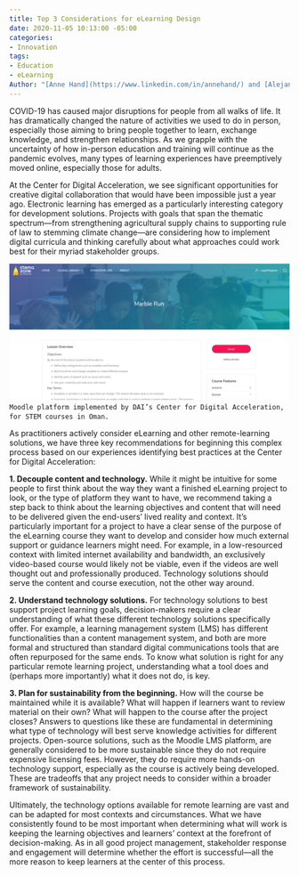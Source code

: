 ```yaml
---
title: Top 3 Considerations for eLearning Design
date: 2020-11-05 10:13:00 -05:00
categories:
- Innovation
tags:
- Education
- eLearning
Author: "[Anne Hand](https://www.linkedin.com/in/annehand/) and [Alejandro Solis](https://www.linkedin.com/in/alejandrosolis/)"
---
```


COVID-19 has caused major disruptions for people from all walks of life. It has dramatically changed the nature of activities we used to do in person, especially those aiming to bring people together to learn, exchange knowledge, and strengthen relationships. As we grapple with the uncertainty of how in-person education and training will continue as the pandemic evolves, many types of learning experiences have preemptively moved online, especially those for adults.

At the Center for Digital Acceleration, we see significant opportunities for creative digital collaboration that would have been impossible just a year ago. Electronic learning has emerged as a particularly interesting category for development solutions. Projects with goals that span the thematic spectrum—from strengthening agricultural supply chains to supporting rule of law to stemming climate change—are considering how to implement digital curricula and thinking carefully about what approaches could work best for their myriad stakeholder groups.

![Capture-a98d9f.PNG](/uploads/Capture-a98d9f.PNG)`Moodle platform implemented by DAI’s Center for Digital Acceleration, for STEM courses in Oman.`

As practitioners actively consider eLearning and other remote-learning solutions, we have three key recommendations for beginning this complex process based on our experiences identifying best practices at the Center for Digital Acceleration:

**1. Decouple content and technology.** While it might be intuitive for some people to first think about the way they want a finished eLearning project to look, or the type of platform they want to have, we recommend taking a step back to think about the learning objectives and content that will need to be delivered given the end-users’ lived reality and context. It’s particularly important for a project to have a clear sense of the purpose of the eLearning course they want to develop and consider how much external support or guidance learners might need. For example, in a low-resourced context with limited internet availability and bandwidth, an exclusively video-based course would likely not be viable, even if the videos are well thought out and professionally produced. Technology solutions should serve the content and course execution, not the other way around.

**2. Understand technology solutions.** For technology solutions to best support project learning goals, decision-makers require a clear understanding of what these different technology solutions specifically offer. For example, a learning management system (LMS) has different functionalities than a content management system, and both are more formal and structured than standard digital communications tools that are often repurposed for the same ends. To know what solution is right for any particular remote learning project, understanding what a tool does and (perhaps more importantly) what it does not do, is key.

**3. Plan for sustainability from the beginning.** How will the course be maintained while it is available? What will happen if learners want to review material on their own? What will happen to the course after the project closes? Answers to questions like these are fundamental in determining what type of technology will best serve knowledge activities for different projects. Open-source solutions, such as the Moodle LMS platform, are generally considered to be more sustainable since they do not require expensive licensing fees. However, they do require more hands-on technology support, especially as the course is actively being developed. These are tradeoffs that any project needs to consider within a broader framework of sustainability.

Ultimately, the technology options available for remote learning are vast and can be adapted for most contexts and circumstances. What we have consistently found to be most important when determining what will work is keeping the learning objectives and learners’ context at the forefront of decision-making. As in all good project management, stakeholder response and engagement will determine whether the effort is successful—all the more reason to keep learners at the center of this process.